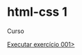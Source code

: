 # html-css 1
 Curso

 <a href="https://marcelabolognese.github.io/html-css/exercicios/ex001/index.html"> Executar exercício 001>
